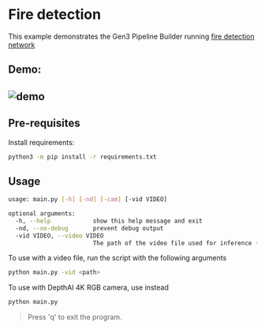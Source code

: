 # Fire detection

This example demonstrates the Gen3 Pipeline Builder running [fire detection network](https://github.com/StephanXu/FireDetector/tree/python)

## Demo:

## ![demo](images/fire_demo.gif)

## Pre-requisites

Install requirements:

```bash
python3 -m pip install -r requirements.txt
```

## Usage

```bash
usage: main.py [-h] [-nd] [-cam] [-vid VIDEO]

optional arguments:
  -h, --help            show this help message and exit
  -nd, --no-debug       prevent debug output
  -vid VIDEO, --video VIDEO
                        The path of the video file used for inference (otherwise uses DepthAI 4K RGB camera)

```

To use with a video file, run the script with the following arguments

```bash
python main.py -vid <path>
```

To use with DepthAI 4K RGB camera, use instead

```bash
python main.py
```

> Press 'q' to exit the program.

